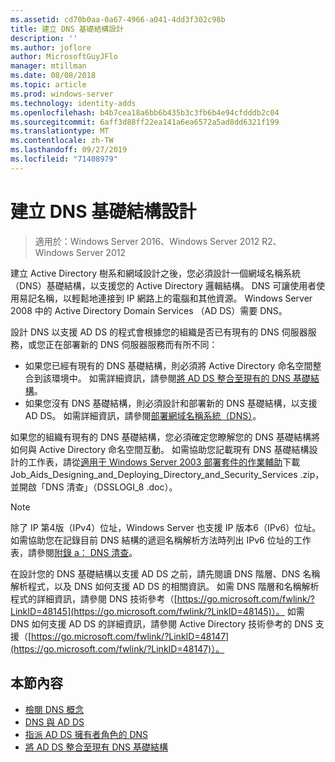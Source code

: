 ```yaml
---
ms.assetid: cd70b0aa-0a67-4966-a041-4dd3f302c98b
title: 建立 DNS 基礎結構設計
description: ''
ms.author: joflore
author: MicrosoftGuyJFlo
manager: mtillman
ms.date: 08/08/2018
ms.topic: article
ms.prod: windows-server
ms.technology: identity-adds
ms.openlocfilehash: b4b7cea18a6bb6b435b3c3fb6b4e94cfdddb2c04
ms.sourcegitcommit: 6aff3d88ff22ea141a6ea6572a5ad8dd6321f199
ms.translationtype: MT
ms.contentlocale: zh-TW
ms.lasthandoff: 09/27/2019
ms.locfileid: "71408979"
---
```

# <a name="creating-a-dns-infrastructure-design"></a>建立 DNS 基礎結構設計

>適用於：Windows Server 2016、Windows Server 2012 R2、Windows Server 2012

建立 Active Directory 樹系和網域設計之後，您必須設計一個網域名稱系統（DNS）基礎結構，以支援您的 Active Directory 邏輯結構。 DNS 可讓使用者使用易記名稱，以輕鬆地連接到 IP 網路上的電腦和其他資源。 Windows Server 2008 中的 Active Directory Domain Services （AD DS）需要 DNS。  
  
設計 DNS 以支援 AD DS 的程式會根據您的組織是否已有現有的 DNS 伺服器服務，或您正在部署新的 DNS 伺服器服務而有所不同：  
  
- 如果您已經有現有的 DNS 基礎結構，則必須將 Active Directory 命名空間整合到該環境中。 如需詳細資訊，請參閱[將 AD DS 整合至現有的 DNS 基礎結構](../../ad-ds/plan/Integrating-AD-DS-into-an-Existing-DNS-Infrastructure.md)。  
- 如果您沒有 DNS 基礎結構，則必須設計和部署新的 DNS 基礎結構，以支援 AD DS。 如需詳細資訊，請參閱[部署網域名稱系統（DNS）](https://go.microsoft.com/fwlink/?LinkId=93656)。  
  
如果您的組織有現有的 DNS 基礎結構，您必須確定您瞭解您的 DNS 基礎結構將如何與 Active Directory 命名空間互動。 如需協助您記載現有 DNS 基礎結構設計的工作表，請從[適用于 Windows Server 2003 部署套件的作業輔助](https://go.microsoft.com/fwlink/?LinkID=102558)下載 Job_Aids_Designing_and_Deploying_Directory_and_Security_Services .zip，並開啟「DNS 清查」（DSSLOGI_8 .doc）。  
  
> [!NOTE]  
> 除了 IP 第4版（IPv4）位址，Windows Server 也支援 IP 版本6（IPv6）位址。 如需協助您在記錄目前 DNS 結構的遞迴名稱解析方法時列出 IPv6 位址的工作表，請參閱[附錄 a： DNS 清查](../../ad-ds/plan/Appendix-A--DNS-Inventory.md)。
  
在設計您的 DNS 基礎結構以支援 AD DS 之前，請先閱讀 DNS 階層、DNS 名稱解析程式，以及 DNS 如何支援 AD DS 的相關資訊。 如需 DNS 階層和名稱解析程式的詳細資訊，請參閱 DNS 技術參考（[https://go.microsoft.com/fwlink/?LinkID=48145](https://go.microsoft.com/fwlink/?LinkID=48145)）。 如需 DNS 如何支援 AD DS 的詳細資訊，請參閱 Active Directory 技術參考的 DNS 支援（[https://go.microsoft.com/fwlink/?LinkID=48147](https://go.microsoft.com/fwlink/?LinkID=48147)）。  
  
## <a name="in-this-section"></a>本節內容  

- [檢閱 DNS 概念](../../ad-ds/plan/Reviewing-DNS-Concepts.md)  
- [DNS 與 AD DS](../../ad-ds/plan/DNS-and-AD-DS.md)  
- [指派 AD DS 擁有者角色的 DNS](../../ad-ds/deploy/Assigning-the-DNS-for-AD-DS-Owner-Role.md)  
- [將 AD DS 整合至現有 DNS 基礎結構](../../ad-ds/plan/../../ad-ds/plan/Integrating-AD-DS-into-an-Existing-DNS-Infrastructure.md)  
